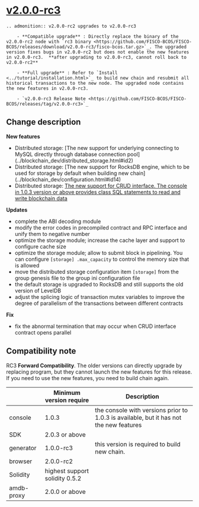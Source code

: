 # [v2.0.0-rc3](https://github.com/FISCO-BCOS/FISCO-BCOS/releases/tag/v2.0.0-rc3)

```eval_rst
.. admonition:: v2.0.0-rc2 upgrades to v2.0.0-rc3

    - **Compatible upgrade** : Directly replace the binary of the v2.0.0-rc2 node with `rc3 binary <https://github.com/FISCO-BCOS/FISCO-BCOS/releases/download/v2.0.0-rc3/fisco-bcos.tar.gz>`_. The upgraded version fixes bugs in v2.0.0-rc2 but does not enable the new features in v2.0.0-rc3.  **after upgrading to v2.0.0-rc3, cannot roll back to v2.0.0-rc2**

    - **Full upgrade** : Refer to `Install <../tutorial/installation.html>`_ to build new chain and resubmit all historical transactions to the new node. The upgraded node contains the new features in v2.0.0-rc3.

    - `v2.0.0-rc3 Release Note <https://github.com/FISCO-BCOS/FISCO-BCOS/releases/tag/v2.0.0-rc3>`_
```

## Change description

**New features**

* Distributed storage: [The new support for underlying connecting to MySQL directly through database connection pool]
(../blockchain_dev/distributed_storage.html#id2)
* Distributed storage: [The new support for RocksDB engine, which to be used for storage by default when building new chain]
(../blockchain_dev/configuration.html#id14)
* Distributed storage: [The new support for CRUD interface. The console in 1.0.3 version or above provides class SQL statements to read and write blockchain data](../console/console.html#create-sql)


**Updates**

* complete the ABI decoding module
* modify the error codes in precompiled contract and RPC interface and unify them to negative number
* optimize the storage module; increase the cache layer and support to configure cache size
* optimize the storage module; allow to submit block in pipelining. You can configure `[storage] .max_capacity` to control the memory size that is allowed
* move the distributed storage configuration item `[storage]` from the group genesis file to the group ini configuration file
* the default storage is upgraded to RocksDB and still supports the old version of LevelDB
* adjust the splicing logic of transaction mutex variables to improve the degree of parallelism of the transactions between different contracts

**Fix**

* fix the abnormal termination that may occur when CRUD interface contract opens parallel

## Compatibility note

RC3 **Forward Compatibility**. The older versions can directly upgrade by replacing program, but they cannot launch the new features for this release. If you need to use the new features, you need to build chain again.


|           | Minimum version require          | Description          |
| --------- | ------------------- | ---------------------- |
| console    | 1.0.3   |  the console with versions prior to 1.0.3 is available, but it has not the new features      |
| SDK       | 2.0.3 or above  |                 |
| generator | 1.0.0-rc3     |   this version is required to build new chain.    |
| browser    | 2.0.0-rc2   |                        |
| Solidity  | highest support solidity 0.5.2      |             |
| amdb-proxy      | 2.0.0 or above       |                       |
